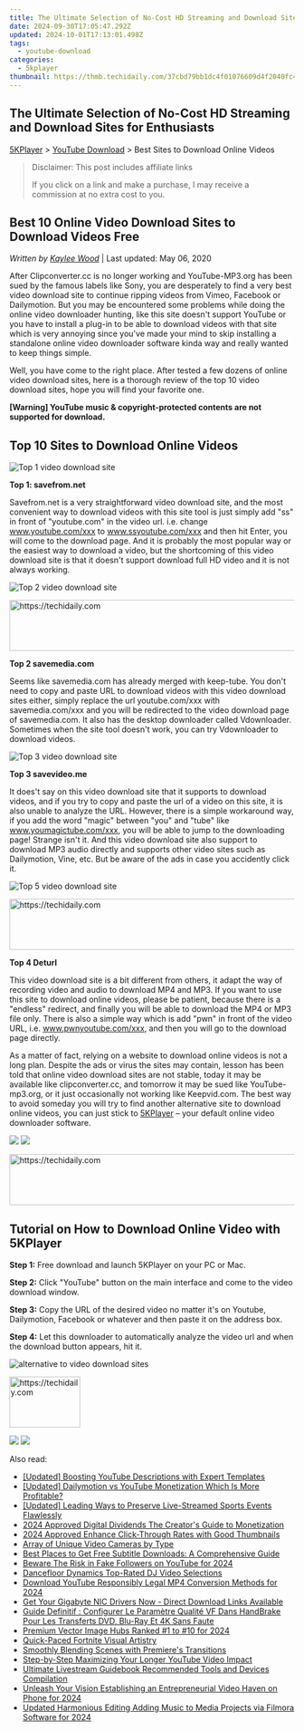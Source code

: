 ```yaml
---
title: The Ultimate Selection of No-Cost HD Streaming and Download Sites for Enthusiasts
date: 2024-09-30T17:05:47.292Z
updated: 2024-10-01T17:13:01.498Z
tags:
  - youtube-download
categories:
  - 5kplayer
thumbnail: https://thmb.techidaily.com/37cbd79bb1dc4f01076609d4f2040fc4f61e96fa43faa2585a2bbac8dade3639.jpg
---
```


## The Ultimate Selection of No-Cost HD Streaming and Download Sites for Enthusiasts

[5KPlayer](https://tools.techidaily.com/5kplayer/products/) \> [YouTube Download](https://tools.techidaily.com/5kplayer/youtube-download/) \> Best Sites to Download Online Videos

>  Disclaimer: This post includes affiliate links
>
>  If you click on a link and make a purchase, I may receive a commission at no extra cost to you.
>

## Best 10 Online Video Download Sites to Download Videos Free

 _Written by [Kaylee Wood](https://www.quora.com/profile/Amanda-Hu-21)_ | Last updated: May 06, 2020 

After Clipconverter.cc is no longer working and YouTube-MP3.org has been sued by the famous labels like Sony, you are desperately to find a very best video download site to continue ripping videos from Vimeo, Facebook or Dailymotion. But you may be encountered some problems while doing the online video downloader hunting, like this site doesn't support YouTube or you have to install a plug-in to be able to download videos with that site which is very annoying since you've made your mind to skip installing a standalone online video downloader software kinda way and really wanted to keep things simple. 

Well, you have come to the right place. After tested a few dozens of online video download sites, here is a thorough review of the top 10 video download sites, hope you will find your favorite one. 

**\[Warning\] YouTube music & copyright-protected contents are not supported for download.**

## Top 10 Sites to Download Online Videos

![Top 1 video download site](https://www.5kplayer.com/youtube-download/img/video-download-sites-1.jpg)

**Top 1: savefrom.net**

Savefrom.net is a very straightforward video download site, and the most convenient way to download videos with this site tool is just simply add "ss" in front of "youtube.com" in the video url. i.e. change www.youtube.com/xxx to www.ssyoutube.com/xxx and then hit Enter, you will come to the download page. And it is probably the most popular way or the easiest way to download a video, but the shortcoming of this video download site is that it doesn't support download full HD video and it is not always working. 

![Top 2 video download site](https://www.5kplayer.com/youtube-download/img/video-download-sites-2.jpg) 

<!-- affiliate ads begin -->
<a href="https://aligracehair.sjv.io/c/5597632/1885932/19272" target="_top" id="1885932">
  <img src="//a.impactradius-go.com/display-ad/19272-1885932" border="0" alt="https://techidaily.com" width="728" height="90"/>
</a>
<img height="0" width="0" src="https://aligracehair.sjv.io/i/5597632/1885932/19272" style="position:absolute;visibility:hidden;" border="0" />
<!-- affiliate ads end -->

 **Top 2 savemedia.com**

Seems like savemedia.com has already merged with keep-tube. You don't need to copy and paste URL to download videos with this video download sites either, simply replace the url youtube.com/xxx with savemedia.com/xxx and you will be redirected to the video download page of savemedia.com. It also has the desktop downloader called Vdownloader. Sometimes when the site tool doesn't work, you can try Vdownloader to download videos. 

![Top 3 video download site](https://www.5kplayer.com/youtube-download/img/video-download-sites-3.jpg) 

**Top 3 savevideo.me** 

It does't say on this video download site that it supports to download videos, and if you try to copy and paste the url of a video on this site, it is also unable to analyze the URL. However, there is a simple workaround way, if you add the word "magic" between "you" and "tube" like www.youmagictube.com/xxx, you will be able to jump to the downloading page! Strange isn't it. And this video download site also support to download MP3 audio directly and supports other video sites such as Dailymotion, Vine, etc. But be aware of the ads in case you accidently click it. 

![Top 5 video download site](https://www.5kplayer.com/youtube-download/img/video-download-sites-4.jpg) 

<!-- affiliate ads begin -->
<a href="https://appsumo.8odi.net/c/5597632/2068417/7443" target="_top" id="2068417">
  <img src="//a.impactradius-go.com/display-ad/7443-2068417" border="0" alt="https://techidaily.com" width="728" height="90"/>
</a>
<img height="0" width="0" src="https://appsumo.8odi.net/i/5597632/2068417/7443" style="position:absolute;visibility:hidden;" border="0" />
<!-- affiliate ads end -->

**Top 4 Deturl**

This video download site is a bit different from others, it adapt the way of recording video and audio to download MP4 and MP3\. If you want to use this site to download online videos, please be patient, because there is a "endless" redirect, and finally you will be able to download the MP4 or MP3 file only. There is also a simple way which is add "pwn" in front of the video URL, i.e. www.pwnyoutube.com/xxx, and then you will go to the download page directly. 

As a matter of fact, relying on a website to download online videos is not a long plan. Despite the ads or virus the sites may contain, lesson has been told that online video download sites are not stable, today it may be available like clipconverter.cc, and tomorrow it may be sued like YouTube-mp3.org, or it just occasionally not working like Keepvid.com. The best way to avoid someday you will try to find another alternative site to download online videos, you can just stick to [5KPlayer](https://tools.techidaily.com/5kplayer/products/) – your default online video downloader software. 

[![](https://www.5kplayer.com/youtube-download/../button/freedownwhitewin.png)](https://tools.techidaily.com/5kplayer/products/) [![](https://www.5kplayer.com/youtube-download/../button/freedownbackmac.png)](https://tools.techidaily.com/5kplayer/products/) 

<!-- affiliate ads begin -->
<a href="https://smilemakers.pxf.io/c/5597632/2123901/26106" target="_top" id="2123901">
  <img src="//a.impactradius-go.com/display-ad/26106-2123901" border="0" alt="https://techidaily.com" width="728" height="90"/>
</a>
<img height="0" width="0" src="https://smilemakers.pxf.io/i/5597632/2123901/26106" style="position:absolute;visibility:hidden;" border="0" />
<!-- affiliate ads end -->

## Tutorial on How to Download Online Video with 5KPlayer

**Step 1:** Free download and launch 5KPlayer on your PC or Mac.

**Step 2:** Click "YouTube" button on the main interface and come to the video download window. 

**Step 3:** Copy the URL of the desired video no matter it's on Youtube, Dailymotion, Facebook or whatever and then paste it on the address box. 

 **Step 4:** Let this downloader to automatically analyze the video url and when the download button appears, hit it.

![alternative to video download sites](https://www.5kplayer.com/youtube-download/img/download-3d-moives-xsy-0325.jpg)

<!-- affiliate ads begin -->
<a href="https://25home.pxf.io/c/5597632/2148637/16836" target="_top" id="2148637">
  <img src="//a.impactradius-go.com/display-ad/16836-2148637" border="0" alt="https://techidaily.com" width="125" height="90"/>
</a>
<img height="0" width="0" src="https://25home.pxf.io/i/5597632/2148637/16836" style="position:absolute;visibility:hidden;" border="0" />
<!-- affiliate ads end -->

[![](https://www.5kplayer.com/youtube-download/../button/freedownwhitewin.png)](https://tools.techidaily.com/5kplayer/products/) [![](https://www.5kplayer.com/youtube-download/../button/freedownbackmac.png)](https://tools.techidaily.com/5kplayer/products/)

<ins class="adsbygoogle"
     style="display:block"
     data-ad-format="autorelaxed"
     data-ad-client="ca-pub-7571918770474297"
     data-ad-slot="1223367746"></ins>

<ins class="adsbygoogle"
     style="display:block"
     data-ad-client="ca-pub-7571918770474297"
     data-ad-slot="8358498916"
     data-ad-format="auto"
     data-full-width-responsive="true"></ins>

<span class="atpl-alsoreadstyle">Also read:</span>
<div><ul>
<li><a href="https://youtube-video-recordings.techidaily.com/updated-boosting-youtube-descriptions-with-expert-templates/"><u>[Updated] Boosting YouTube Descriptions with Expert Templates</u></a></li>
<li><a href="https://youtube-video-recordings.techidaily.com/updated-dailymotion-vs-youtube-monetization-which-is-more-profitable/"><u>[Updated] Dailymotion vs YouTube Monetization Which Is More Profitable?</u></a></li>
<li><a href="https://screen-mirroring-recording.techidaily.com/updated-leading-ways-to-preserve-live-streamed-sports-events-flawlessly/"><u>[Updated] Leading Ways to Preserve Live-Streamed Sports Events Flawlessly</u></a></li>
<li><a href="https://youtube-video-recordings.techidaily.com/2024-approved-digital-dividends-the-creators-guide-to-monetization/"><u>2024 Approved Digital Dividends The Creator's Guide to Monetization</u></a></li>
<li><a href="https://youtube-docs.techidaily.com/approved-enhance-click-through-rates-with-good-thumbnails/"><u>2024 Approved Enhance Click-Through Rates with Good Thumbnails</u></a></li>
<li><a href="https://extra-hints.techidaily.com/array-of-unique-video-cameras-by-type/"><u>Array of Unique Video Cameras by Type</u></a></li>
<li><a href="https://discover-community.techidaily.com/best-places-to-get-free-subtitle-downloads-a-comprehensive-guide/"><u>Best Places to Get Free Subtitle Downloads: A Comprehensive Guide</u></a></li>
<li><a href="https://youtube-video-recordings.techidaily.com/beware-the-risk-in-fake-followers-on-youtube-for-2024/"><u>Beware The Risk in Fake Followers on YouTube for 2024</u></a></li>
<li><a href="https://youtube-video-recordings.techidaily.com/dancefloor-dynamics-top-rated-dj-video-selections/"><u>Dancefloor Dynamics Top-Rated DJ Video Selections</u></a></li>
<li><a href="https://youtube-video-recordings.techidaily.com/download-youtube-responsibly-legal-mp4-conversion-methods-for-2024/"><u>Download YouTube Responsibly Legal MP4 Conversion Methods for 2024</u></a></li>
<li><a href="https://win-dash.techidaily.com/get-your-gigabyte-nic-drivers-now-direct-download-links-available/"><u>Get Your Gigabyte NIC Drivers Now - Direct Download Links Available</u></a></li>
<li><a href="https://vp-tips.techidaily.com/guide-definitif-configurer-le-parametre-qualite-vf-dans-handbrake-pour-les-transferts-dvd-blu-ray-et-4k-sans-faute/"><u>Guide Definitif : Configurer Le Paramètre Qualité VF Dans HandBrake Pour Les Transferts DVD, Blu-Ray Et 4K Sans Faute</u></a></li>
<li><a href="https://extra-approaches.techidaily.com/premium-vector-image-hubs-ranked-1-to-10-for-2024/"><u>Premium Vector Image Hubs Ranked #1 to #10 for 2024</u></a></li>
<li><a href="https://youtube-video-recordings.techidaily.com/quick-paced-fortnite-visual-artistry/"><u>Quick-Paced Fortnite Visual Artistry</u></a></li>
<li><a href="https://fox-helps.techidaily.com/smoothly-blending-scenes-with-premieres-transitions/"><u>Smoothly Blending Scenes with Premiere's Transitions</u></a></li>
<li><a href="https://youtube-video-recordings.techidaily.com/step-by-step-maximizing-your-longer-youtube-video-impact/"><u>Step-by-Step Maximizing Your Longer YouTube Video Impact</u></a></li>
<li><a href="https://youtube-video-recordings.techidaily.com/ultimate-livestream-guidebook-recommended-tools-and-devices-compilation/"><u>Ultimate Livestream Guidebook Recommended Tools and Devices Compilation</u></a></li>
<li><a href="https://youtube-sure.techidaily.com/sh-your-vision-establishing-an-entrepreneurial-video-haven-on-phone-for-2024/"><u>Unleash Your Vision Establishing an Entrepreneurial Video Haven on Phone for 2024</u></a></li>
<li><a href="https://sound-tweaking.techidaily.com/updated-harmonious-editing-adding-music-to-media-projects-via-filmora-software-for-2024/"><u>Updated Harmonious Editing Adding Music to Media Projects via Filmora Software for 2024</u></a></li>
</ul></div>

